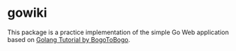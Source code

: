 # gowiki

This package is a practice implementation of the simple Go Web application based on [Golang Tutorial by BogoToBogo](https://www.bogotobogo.com/GoLang/GoLang_Web.php).

